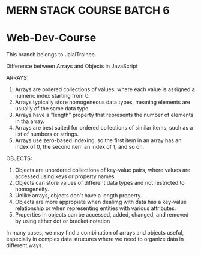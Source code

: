# MERN STACK COURSE BATCH 6

# Web-Dev-Course

This branch belongs to JalalTrainee.


Difference between Arrays and Objects in JavaScript

ARRAYS:

1. Arrays are ordered collections of values, where each value is assigned a numeric index starting from 0.
2. Arrays typically store homogeneous data types, meaning elements are usually of the same data type.
3. Arrays have a "length" property that represents the number of elements in tha array.
4. Arrays are best suited for ordered collections of similar items, such as a list of numbers or strings.
5. Arrays use zero-based indexing, so the first item in an array has an index of 0, the second item an index of 1, and so on.

OBJECTS:

1. Objects are unordered collections of key-value pairs, where values are accessed using keys or property names.
2. Objects can store values of different data types and not restricted to homogeneity.
3. Unlike arrays, objects don't have a length property. 
4. Objects are more appropiate when dealimg with data has a key-value relationship or when representing entities with various attributes.
5. Properties in objects can be accessed, added, changed, and removed by using either dot or bracket notation

In many cases, we may find a combination of arrays and objects useful, especially in complex data strucures where we need to organize data in different ways. 